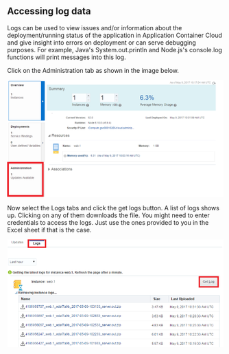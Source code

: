 ## Accessing log data

Logs can be used to view issues and/or information about the deployment/running status of the application in Application Container Cloud and give insight into errors on deployment or can serve debugging purposes. For example, Java's System.out.println and Node.js's console.log functions will print messages into this log.

Click on the Administration tab as shown in the image below.

![ACCS APP](accsapp.png)

Now select the Logs tabs and click the get logs button. A list of logs shows up. Clicking on any of them downloads the file. You might need to enter credentials to access the logs. Just use the ones provided to you in the Excel sheet if that is the case.

![ACCS logs](accslogs.png)
